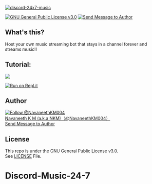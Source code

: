 [![discord-24x7-music](https://github-readme-stats.vercel.app/api/pin/?username=navaneethkm004&repo=discord-24x7-music&theme=dark)](https://github.com/navaneethkm004/discord-24x7-music)<br/>

[![GNU General Public License v3.0](https://img.shields.io/badge/License-GPLv3-blue.svg?maxAge=3600, "License")](https://github.com/navaneethkm004/discord-24x7-music/blob/master/LICENSE) [![Send Message to Author](https://img.shields.io/static/v1?style=flat&logo=twitter&label=Message&color=1da1f2&link=https%3A%2F%2Ftwitter.com%2Fmessages%2Fcompose%3Frecipient_id%714816987336089600&link=https%3A%2F%2Ftwitter.com%2Fmessages%2Fcompose%3Frecipient_id%714816987336089600&message=%40NavaneethKM004&maxAge=3600, "Send Message to Author")](https://twitter.com/messages/compose?recipient_id=714816987336089600)<br>

## What's this?
Host your own music streaming bot that stays in a channel forever and streams music!!

## Tutorial:

[<img src="https://github.com/navaneethkm004/my-images/blob/main/Copy%20of%20Yellow%20Simple%20Education%20YouTube%20Channel%20Art%20(2).png?raw=true">](https://youtu.be/xg9jdRGWU7k)

[![Run on Repl.it](https://repl.it/badge/github/navaneethkm004/discord-24x7-music)](https://repl.it/github/navaneethkm004/discord-24x7-music)

## Author

[![Follow @NavaneethKM004](https://img.shields.io/twitter/follow/NavaneethKM004?label=Follow&style=social&maxAge=3600, "Follow")](https://twitter.com/intent/follow?screen_name=NavaneethKM004)<br>
[Navaneeth K M (a.k.a NKM)（@NavaneethKM004）](https://twitter.com/NavaneethKM004)<br>
[Send Message to Author](https://twitter.com/messages/compose?recipient_id=714816987336089600)

## License

This repo is under the GNU General Public License v3.0.<br>
See [LICENSE](https://github.com/navaneethkm004/discord-24x7-music/blob/master/LICENSE) File.
# Discord-Music-24-7

